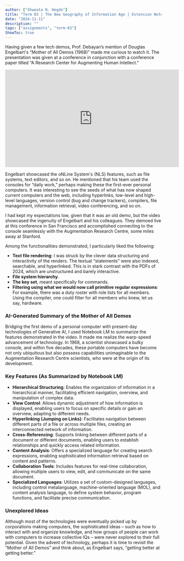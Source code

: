 ```yaml
---
author: ["Shweata N. Hegde"]
title: "Term 03 | The New Geography of Information Age | Extension Notes 03: Reviewing 'Mother of All Demos'" 
date: "2024-11-11"
description: ""
tags: ["assignments", "term-03"]
ShowToc: true
---
```

Having given a few tech demos, Prof. Debayan’s mention of Douglas Engelbart's “Mother of All Demos (1968)” made me curious to watch it. The presentation was given at a conference in conjunction with a conference paper titled “A Research Center for Augmenting Human Intellect.” 

<iframe width="560" height="315" src="https://www.youtube.com/embed/UhpTiWyVa6k?si=Sya6XDw4omvSxCjt&amp;start=1" title="YouTube video player" frameborder="0" allow="accelerometer; autoplay; clipboard-write; encrypted-media; gyroscope; picture-in-picture; web-share" referrerpolicy="strict-origin-when-cross-origin" allowfullscreen></iframe>


Engelbart showcased the oNLine System's (NLS) features, such as file systems, text editors, and so on. He mentioned that his team used the consoles for “daily work,” perhaps making these the first-ever personal computers. It was interesting to see the seeds of what has now shaped current computers and the web, including hyperlinks, low-level and high-level languages, version control (bug and change trackers), compilers, file management, information retrieval, video conferencing, and so on.

I had kept my expectations low, given that it was an old demo, but the video showcased the ingenuity of Engelbart and his colleagues. They demoed live at this conference in San Francisco and accomplished connecting to the console seamlessly with the Augmentation Research Centre, some miles away at Stanford.

Among the functionalities demonstrated, I particularly liked the following:
- **Text file rendering**: I was struck by the clever data structuring and interactivity of the renders. The textual “statements” were also indexed, searchable, and hyperlinked. This is in stark contrast with the PDFs of 2024, which are unstructured and barely interactive.
- **File system hierarchy**.
- **The key set**, meant specifically for commands.
- **Filtering using what we would now call primitive regular expressions**: For example, there was a duty roster with role lists for all members. Using the compiler, one could filter for all members who knew, let us say, hardware.

### AI-Generated Summary of the Mother of All Demos

Bridging the first demo of a personal computer with present-day technologies of Generative AI, I used Notebook LM to summarize the features demonstrated in the video. It made me realize the warp-speed advancement of technology. In 1968, a scientist showcased a bulky console, and within five decades, these portable computers have become not only ubiquitous but also possess capabilities unimaginable to the Augmentation Research Centre scientists, who were at the origin of its development.

### Key Features (As Summarized by Notebook LM)

- **Hierarchical Structuring**: Enables the organization of information in a hierarchical manner, facilitating efficient navigation, overview, and manipulation of complex data.
- **View Control**: Allows dynamic adjustment of how information is displayed, enabling users to focus on specific details or gain an overview, adapting to different needs.
- **Hyperlinking (Jumping on Links)**: Facilitates navigation between different parts of a file or across multiple files, creating an interconnected network of information.
- **Cross-Referencing**: Supports linking between different parts of a document or different documents, enabling users to establish relationships and quickly access related information.
- **Content Analysis**: Offers a specialized language for creating search expressions, enabling sophisticated information retrieval based on content and patterns.
- **Collaboration Tools**: Includes features for real-time collaboration, allowing multiple users to view, edit, and communicate on the same document.
- **Specialized Languages**: Utilizes a set of custom-designed languages, including control metalanguage, machine-oriented language (MOL), and content analysis language, to define system behavior, program functions, and facilitate precise communication.

### Unexplored Ideas

Although most of the technologies were eventually picked up by corporations making computers, the sophisticated ideas – such as how to interact with and organize knowledge, and how groups of people can work with computers to increase collective IQs – were never explored to their full potential. Given the advent of technology, perhaps it is time to revisit the “Mother of All Demos” and think about, as Engelbart says, “getting better at getting better.”